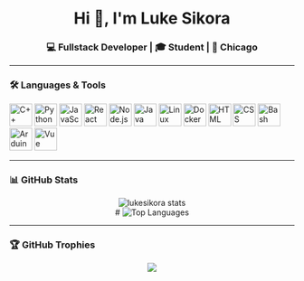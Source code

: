 <h1 align="center">Hi 👋, I'm Luke Sikora</h1>
<h3 align="center">💻 Fullstack Developer | 🎓 Student | 📍 Chicago</h3>



---

### 🛠️ Languages & Tools

<p align="left">
  <img src="https://cdn.jsdelivr.net/gh/devicons/devicon/icons/cplusplus/cplusplus-original.svg" alt="C++" width="40"/>
  <img src="https://cdn.jsdelivr.net/gh/devicons/devicon/icons/python/python-original.svg" alt="Python" width="40"/>
  <img src="https://cdn.jsdelivr.net/gh/devicons/devicon/icons/javascript/javascript-original.svg" alt="JavaScript" width="40"/>
  <img src="https://cdn.jsdelivr.net/gh/devicons/devicon/icons/react/react-original.svg" alt="React" width="40"/>
  <img src="https://cdn.jsdelivr.net/gh/devicons/devicon/icons/nodejs/nodejs-original.svg" alt="Node.js" width="40"/>
  <img src="https://cdn.jsdelivr.net/gh/devicons/devicon/icons/java/java-original.svg" alt="Java" width="40"/>
  <img src="https://cdn.jsdelivr.net/gh/devicons/devicon/icons/linux/linux-original.svg" alt="Linux" width="40"/>
  <img src="https://cdn.jsdelivr.net/gh/devicons/devicon/icons/docker/docker-original.svg" alt="Docker" width="40"/>
  <img src="https://cdn.jsdelivr.net/gh/devicons/devicon/icons/html5/html5-original-wordmark.svg" alt="HTML" width="40"/>
  <img src="https://cdn.jsdelivr.net/gh/devicons/devicon/icons/css3/css3-original-wordmark.svg" alt="CSS" width="40"/>
  <img src="https://cdn.jsdelivr.net/gh/devicons/devicon/icons/bash/bash-original.svg" alt="Bash" width="40"/>
  <img src="https://cdn.jsdelivr.net/gh/devicons/devicon/icons/arduino/arduino-original.svg" alt="Arduino" width="40"/>
  <img src="https://cdn.jsdelivr.net/gh/devicons/devicon/icons/vuejs/vuejs-original-wordmark.svg" alt="Vue" width="40"/>
</p>

---

### 📊 GitHub Stats

<p align="center">
  <img src="https://github-readme-stats.vercel.app/api?username=lukesikora&show_icons=true&theme=radical" alt="lukesikora stats" />
  <br />
# 
  <img src="https://github-readme-stats.vercel.app/api/top-langs/?username=lukesikora&layout=compact&theme=radical" alt="Top Languages" />
</p>

---

### 🏆 GitHub Trophies

<p align="center">
  <img src="https://github-profile-trophy.vercel.app/?username=lukesikora&theme=tokyonight&no-frame=true&row=1" />
</p>
